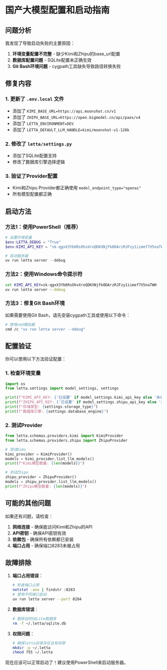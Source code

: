 # 国产大模型配置和启动指南

## 问题分析

我发现了导致启动失败的主要原因：

1. **环境变量配置不完整** - 缺少Kimi和Zhipu的base_url配置
2. **数据库配置问题** - SQLite配置未正确生效
3. **Git Bash环境问题** - cygpath工具缺失导致路径转换失败

## 修复内容

### 1. 更新了 `.env.local` 文件
- 添加了 `KIMI_BASE_URL=https://api.moonshot.cn/v1`
- 添加了 `ZHIPU_BASE_URL=https://open.bigmodel.cn/api/paas/v4`
- 添加了 `LETTA_ENVIRONMENT=DEV`
- 添加了 `LETTA_DEFAULT_LLM_HANDLE=kimi/moonshot-v1-128k`

### 2. 修改了 `letta/settings.py`
- 添加了SQLite配置支持
- 修改了数据库引擎选择逻辑

### 3. 验证了Provider配置
- Kimi和Zhipu Provider都正确使用 `model_endpoint_type="openai"`
- 所有模型配置都正确

## 启动方法

### 方法1：使用PowerShell（推荐）
```powershell
# 设置环境变量
$env:LETTA_DEBUG = "True"
$env:KIMI_API_KEY = "sk-qgxX3Yb6RsOhvXroQDKXNjFk0DArzRJFzy1iimef7V5naTWH"

# 启动服务器
uv run letta server --debug
```

### 方法2：使用Windows命令提示符
```cmd
set KIMI_API_KEY=sk-qgxX3Yb6RsOhvXroQDKXNjFk0DArzRJFzy1iimef7V5naTWH
uv run letta server --debug
```

### 方法3：修复Git Bash环境
如果需要使用Git Bash，请先安装cygpath工具或使用以下命令：
```bash
# 使用cmd模拟器
cmd /c "uv run letta server --debug"
```

## 配置验证

你可以使用以下方法验证配置：

### 1. 检查环境变量
```python
import os
from letta.settings import model_settings, settings

print(f"KIMI_API_KEY: {'已设置' if model_settings.kimi_api_key else '未设置'}")
print(f"ZHIPU_API_KEY: {'已设置' if model_settings.zhipu_api_key else '未设置'}")
print(f"存储类型: {settings.storage_type}")
print(f"数据库引擎: {settings.database_engine}")
```

### 2. 测试Provider
```python
from letta.schemas.providers.kimi import KimiProvider
from letta.schemas.providers.zhipu import ZhipuProvider

# 测试Kimi
kimi_provider = KimiProvider()
models = kimi_provider.list_llm_models()
print(f"Kimi模型数量: {len(models)}")

# 测试Zhipu
zhipu_provider = ZhipuProvider()
models = zhipu_provider.list_llm_models()
print(f"Zhipu模型数量: {len(models)}")
```

## 可能的其他问题

如果还有问题，请检查：

1. **网络连接** - 确保能访问Kimi和Zhipu的API
2. **API密钥** - 确保API密钥有效
3. **依赖包** - 确保所有依赖都已安装
4. **端口占用** - 确保端口8283未被占用

## 故障排除

1. **端口占用错误**：
   ```bash
   # 检查端口占用
   netstat -ano | findstr :8283
   # 使用不同端口启动
   uv run letta server --port 8284
   ```

2. **数据库错误**：
   ```bash
   # 删除旧的SQLite数据库
   rm -f ~/.letta/sqlite.db
   ```

3. **权限问题**：
   ```bash
   # 确保letta目录存在且有权限
   mkdir -p ~/.letta
   chmod 755 ~/.letta
   ```

现在应该可以正常启动了！建议使用PowerShell来启动服务器。